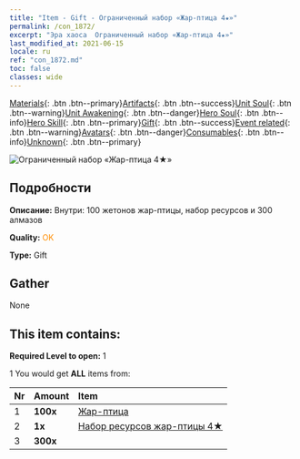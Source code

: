 ```yaml
---
title: "Item - Gift - Ограниченный набор «Жар-птица 4★»"
permalink: /con_1872/
excerpt: "Эра хаоса  Ограниченный набор «Жар-птица 4★»"
last_modified_at: 2021-06-15
locale: ru
ref: "con_1872.md"
toc: false
classes: wide
---
```

 [Materials](/ItemsRU/){: .btn .btn--primary}[Artifacts](/ItemsRU/Artifacts/){: .btn .btn--success}[Unit Soul](/ItemsRU/UnitSoul/){: .btn .btn--warning}[Unit Awakening](/ItemsRU/UnitAwakening/){: .btn .btn--danger}[Hero Soul](/ItemsRU/HeroSoul/){: .btn .btn--info}[Hero Skill](/ItemsRU/HeroSkill/){: .btn .btn--primary}[Gift](/ItemsRU/Gift/){: .btn .btn--success}[Event related](/ItemsRU/Events/){: .btn .btn--warning}[Avatars](/ItemsRU/Avatars/){: .btn .btn--danger}[Consumables](/ItemsRU/Consumables/){: .btn .btn--info}[Unknown](/ItemsRU/Unknown/){: .btn .btn--primary}

 ![Ограниченный набор «Жар-птица 4★»](/images/t/i_907495.png)

## Подробности
 **Описание:** Внутри: 100 жетонов жар-птицы, набор ресурсов и 300 алмазов

 **Quality:** <span style="color: #FF8C00">OK</span>

 **Type:** Gift

## Gather

  None

## This item contains:

 **Required Level to open:** 1

 1 You would get **ALL** items  from:

  | Nr | Amount |     Item    |
  |:---|:-------|:------------|
  | 1 |  **100x** | [Жар-птица](/ItemsRU/unt_268/) |  | 
  | 2 |  **1x** | [Набор ресурсов жар-птицы 4★](/ItemsRU/con_1876/) |  | 
  | 3 |  **300x** | <i class="fas fa-gem"/> |  | 
